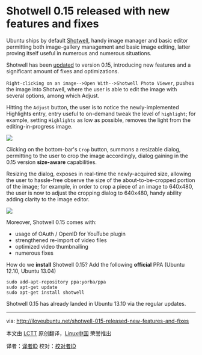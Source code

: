 Shotwell 0.15 released with new features and fixes
================================================================================
Ubuntu ships by default [Shotwell][1], handy image manager and basic editor permitting both image-gallery management and basic image editing, latter proving itself useful in numerous and numerous situations.

Shotwell has been [updated][2] to version 0.15, introducing new features and a significant amount of fixes and optimizations.

`Right-clicking on an image-->Open With-->Shotwell Photo Viewer`, pushes the image into Shotwell, where the user is able to edit the image with several options, among which Adjust.

Hitting the `Adjust` button, the user is to notice the newly-implemented Highlights entry, entry useful to on-demand tweak the level of `highlight`; for example, setting `Highlights` as low as possible, removes the light from the editing-in-progress image.

![](http://iloveubuntu.net/pictures_me/Shotwell%20015%20adjust.jpg)

Clicking on the bottom-bar's `Crop` button, summons a resizable dialog, permitting to the user to crop the image accordingly, dialog gaining in the 0.15 version **size-aware** capabilities.

Resizing the dialog, exposes in real-time the newly-acquired size, allowing the user to hassle-free observe the size of the about-to-be-cropped portion of the image; for example, in order to crop a piece of an image to 640x480, the user is now to adjust the cropping dialog to 640x480, handy ability adding clarity to the image editor.

![](http://iloveubuntu.net/pictures_me/Shotwell%20015%20resize%20values.jpg)

Moreover, Shotwell 0.15 comes with:

- usage of OAuth / OpenID for YouTube plugin
- strengthened re-import of video files
- optimized video thumbnailing
- numerous fixes

How do we **install** Shotwell 0.15?
Add the following **official** PPA (Ubuntu 12.10, Ubuntu 13.04)

    sudo add-apt-repository ppa:yorba/ppa
    sudo apt-get update
    sudo apt-get install shotwell

Shotwell 0.15 has already landed in Ubuntu 13.10 via the regular updates.

--------------------------------------------------------------------------------

via: http://iloveubuntu.net/shotwell-015-released-new-features-and-fixes

本文由 [LCTT][] 原创翻译，[Linux中国][] 荣誉推出

译者：[译者ID][] 校对：[校对者ID][]

[LCTT]:https://github.com/LCTT/TranslateProject
[Linux中国]:http://linux.cn/portal.php
[译者ID]:http://linux.cn/space/译者ID
[校对者ID]:http://linux.cn/space/校对者ID

[1]:http://www.yorba.org/projects/shotwell/
[2]:http://blog.yorba.org/eric/2013/10/shotwell-0-15-has-arrived.html